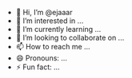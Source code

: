 - 👋 Hi, I’m @ejaaar
- 👀 I’m interested in ...
- 🌱 I’m currently learning ...
- 💞️ I’m looking to collaborate on ...
- 📫 How to reach me ...
- 😄 Pronouns: ...
- ⚡ Fun fact: ...

<!---
ejaaar/ejaaar is a ✨ special ✨ repository because its `README.md` (this file) appears on your GitHub profile.
You can click the Preview link to take a look at your changes.
--->
